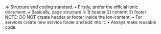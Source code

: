 => Structure and coding standard.
•	Firstly, prefer the official ionic document.
•	Basically, page structure is
      1) header <ion-header>
      2) content <ion-content>
      3) footer <ion-footer>
      NOTE: DO NOT create header or footer inside the ion-content.
•	For services create new service folder and add into it.
•	Always make reusable code.


